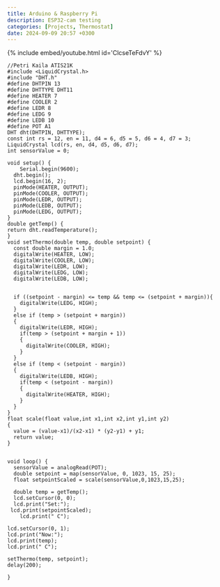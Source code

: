 ```yaml
---
title: Arduino & Raspberry Pi
description: ESP32-cam testing
categories: [Projects, Thermostat]
date: 2024-09-09 20:57 +0300
---
```

{% include embed/youtube.html id='ClcseTeFdvY' %}

    //Petri Kaila ATIS21K
    #include <LiquidCrystal.h>
    #include "DHT.h"
    #define DHTPIN 13   
    #define DHTTYPE DHT11 
    #define HEATER 7
    #define COOLER 2
    #define LEDR 8 
    #define LEDG 9
    #define LEDB 10
    #define POT A1
    DHT dht(DHTPIN, DHTTYPE);
    const int rs = 12, en = 11, d4 = 6, d5 = 5, d6 = 4, d7 = 3;
    LiquidCrystal lcd(rs, en, d4, d5, d6, d7);
    int sensorValue = 0;
    
    void setup() {
    	Serial.begin(9600);
      dht.begin();
      lcd.begin(16, 2);
      pinMode(HEATER, OUTPUT);
      pinMode(COOLER, OUTPUT);
      pinMode(LEDR, OUTPUT);
      pinMode(LEDB, OUTPUT);
      pinMode(LEDG, OUTPUT);
    }
    double getTemp() {
    return dht.readTemperature();
    }
    void setThermo(double temp, double setpoint) {
      const double margin = 1.0;
      digitalWrite(HEATER, LOW);
      digitalWrite(COOLER, LOW);
      digitalWrite(LEDR, LOW);
      digitalWrite(LEDG, LOW);
      digitalWrite(LEDB, LOW);
    
    
      if ((setpoint - margin) <= temp && temp <= (setpoint + margin)){
        digitalWrite(LEDG, HIGH);
      }
      else if (temp > (setpoint + margin))
      {
        digitalWrite(LEDR, HIGH);
        if(temp > (setpoint + margin + 1))
        {
          digitalWrite(COOLER, HIGH);
        }
      }
      else if (temp < (setpoint - margin))
      {
        digitalWrite(LEDB, HIGH);
        if(temp < (setpoint - margin))
        {
          digitalWrite(HEATER, HIGH);
        }
      }
    }  
    float scale(float value,int x1,int x2,int y1,int y2) 
    {
      value = (value-x1)/(x2-x1) * (y2-y1) + y1;
      return value;
    }
    
    
    void loop() {
      sensorValue = analogRead(POT);
      double setpoint = map(sensorValue, 0, 1023, 15, 25);
      float setpointScaled = scale(sensorValue,0,1023,15,25);              
    
      double temp = getTemp();
      lcd.setCursor(0, 0);
      lcd.print("Set:");
     lcd.print(setpointScaled);
        lcd.print(" C");
    
    lcd.setCursor(0, 1);
    lcd.print("Now:");
    lcd.print(temp);
    lcd.print(" C");
    
    setThermo(temp, setpoint);
    delay(200); 
    
    }




